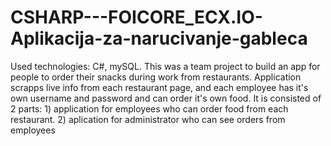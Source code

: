# CSHARP---FOICORE_ECX.IO-Aplikacija-za-narucivanje-gableca
Used technologies: C#, mySQL. This was a team project to build an app for people to order their snacks during work from restaurants. Application scrapps live info from each restaurant page, and each employee has it's own username and password and can order it's own food. 
It is consisted of 2 parts: 1) application for employees who can order food from each restaurant. 2) aplication for administrator who can see orders from employees
